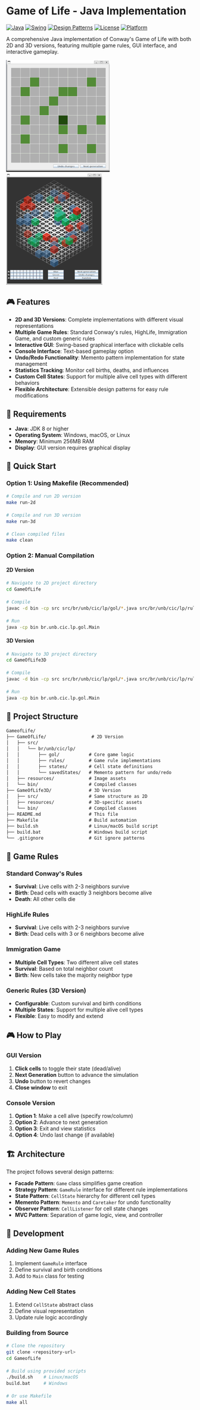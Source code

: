 # Game of Life - Java Implementation

[![Java](https://img.shields.io/badge/Java-ED8B00?style=for-the-badge&logo=openjdk&logoColor=white)](https://www.oracle.com/java/)
[![Swing](https://img.shields.io/badge/Swing-007396?style=for-the-badge&logo=java&logoColor=white)](https://docs.oracle.com/javase/tutorial/uiswing/)
[![Design Patterns](https://img.shields.io/badge/Design%20Patterns-Strategy%20%7C%20State%20%7C%20Memento%20%7C%20Observer-FF6B6B?style=for-the-badge)](https://refactoring.guru/design-patterns)
[![License](https://img.shields.io/badge/License-MIT-green.svg?style=for-the-badge)](LICENSE)
[![Platform](https://img.shields.io/badge/Platform-Windows%20%7C%20macOS%20%7C%20Linux-lightgrey?style=for-the-badge)](https://www.java.com/)

A comprehensive Java implementation of Conway's Game of Life with both 2D and 3D versions, featuring multiple game rules, GUI interface, and interactive gameplay.

![](img/gol_2d_sm.gif) ![](img/gol_3d_sm.gif)


## 🎮 Features

- **2D and 3D Versions**: Complete implementations with different visual representations
- **Multiple Game Rules**: Standard Conway's rules, HighLife, Immigration Game, and custom generic rules
- **Interactive GUI**: Swing-based graphical interface with clickable cells
- **Console Interface**: Text-based gameplay option
- **Undo/Redo Functionality**: Memento pattern implementation for state management
- **Statistics Tracking**: Monitor cell births, deaths, and influences
- **Custom Cell States**: Support for multiple alive cell types with different behaviors
- **Flexible Architecture**: Extensible design patterns for easy rule modifications

## 🔧 Requirements

- **Java**: JDK 8 or higher
- **Operating System**: Windows, macOS, or Linux
- **Memory**: Minimum 256MB RAM
- **Display**: GUI version requires graphical display

## 🚀 Quick Start

### Option 1: Using Makefile (Recommended)
```bash
# Compile and run 2D version
make run-2d

# Compile and run 3D version
make run-3d

# Clean compiled files
make clean
```

### Option 2: Manual Compilation

#### 2D Version
```bash
# Navigate to 2D project directory
cd GameOfLife

# Compile
javac -d bin -cp src src/br/unb/cic/lp/gol/*.java src/br/unb/cic/lp/rules/*.java src/br/unb/cic/lp/states/*.java src/br/unb/cic/lp/savedStates/*.java

# Run
java -cp bin br.unb.cic.lp.gol.Main
```

#### 3D Version
```bash
# Navigate to 3D project directory
cd GameOfLife3D

# Compile
javac -d bin -cp src src/br/unb/cic/lp/gol/*.java src/br/unb/cic/lp/rules/*.java src/br/unb/cic/lp/states/*.java src/br/unb/cic/lp/savedStates/*.java

# Run
java -cp bin br.unb.cic.lp.gol.Main
```

## 📁 Project Structure

```
GameofLife/
├── GameOfLife/                 # 2D Version
│   ├── src/
│   │   └── br/unb/cic/lp/
│   │       ├── gol/           # Core game logic
│   │       ├── rules/         # Game rule implementations
│   │       ├── states/        # Cell state definitions
│   │       └── savedStates/   # Memento pattern for undo/redo
│   ├── resources/             # Image assets
│   └── bin/                   # Compiled classes
├── GameOfLife3D/              # 3D Version
│   ├── src/                   # Same structure as 2D
│   ├── resources/             # 3D-specific assets
│   └── bin/                   # Compiled classes
├── README.md                  # This file
├── Makefile                   # Build automation
├── build.sh                   # Linux/macOS build script
├── build.bat                  # Windows build script
└── .gitignore                 # Git ignore patterns
```

## 🎲 Game Rules

### Standard Conway's Rules
- **Survival**: Live cells with 2-3 neighbors survive
- **Birth**: Dead cells with exactly 3 neighbors become alive
- **Death**: All other cells die

### HighLife Rules
- **Survival**: Live cells with 2-3 neighbors survive
- **Birth**: Dead cells with 3 or 6 neighbors become alive

### Immigration Game
- **Multiple Cell Types**: Two different alive cell states
- **Survival**: Based on total neighbor count
- **Birth**: New cells take the majority neighbor type

### Generic Rules (3D Version)
- **Configurable**: Custom survival and birth conditions
- **Multiple States**: Support for multiple alive cell types
- **Flexible**: Easy to modify and extend

## 🎮 How to Play

### GUI Version
1. **Click cells** to toggle their state (dead/alive)
2. **Next Generation** button to advance the simulation
3. **Undo** button to revert changes
4. **Close window** to exit

### Console Version
1. **Option 1**: Make a cell alive (specify row/column)
2. **Option 2**: Advance to next generation
3. **Option 3**: Exit and view statistics
4. **Option 4**: Undo last change (if available)

## 🏗️ Architecture

The project follows several design patterns:

- **Facade Pattern**: `Game` class simplifies game creation
- **Strategy Pattern**: `GameRule` interface for different rule implementations
- **State Pattern**: `CellState` hierarchy for different cell types
- **Memento Pattern**: `Memento` and `Caretaker` for undo functionality
- **Observer Pattern**: `CellListener` for cell state changes
- **MVC Pattern**: Separation of game logic, view, and controller

## 🔧 Development

### Adding New Game Rules
1. Implement `GameRule` interface
2. Define survival and birth conditions
3. Add to `Main` class for testing

### Adding New Cell States
1. Extend `CellState` abstract class
2. Define visual representation
3. Update rule logic accordingly

### Building from Source
```bash
# Clone the repository
git clone <repository-url>
cd GameofLife

# Build using provided scripts
./build.sh    # Linux/macOS
build.bat     # Windows

# Or use Makefile
make all
```